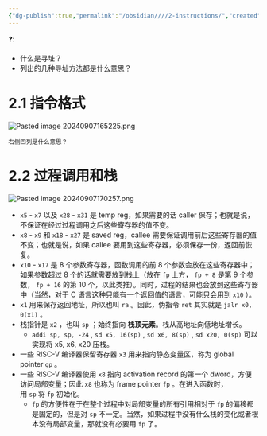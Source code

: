 ```yaml
---
{"dg-publish":true,"permalink":"/obsidian////2-instructions/","created":"2024-09-07T16:36:18.779+08:00","updated":"2024-09-08T15:25:05.333+08:00"}
---
```


❓:
- 什么是寻址？
- 列出的几种寻址方法都是什么意思？

# 2.1 指令格式
![Pasted image 20240907165225.png](/img/user/obsidian/%E5%9B%BE%E7%89%87%E5%AF%84%E5%AD%98%E5%99%A8/Pasted%20image%2020240907165225.png)

```ad-check
右侧四列是什么意思？
```

# 2.2 过程调用和栈
![Pasted image 20240907170257.png](/img/user/obsidian/%E5%9B%BE%E7%89%87%E5%AF%84%E5%AD%98%E5%99%A8/Pasted%20image%2020240907170257.png)
- `x5` - `x7` 以及 `x28` - `x31` 是 temp reg，如果需要的话 caller 保存；也就是说，不保证在经过过程调用之后这些寄存器的值不变。
- `x8` - `x9` 和 `x18` - `x27` 是 saved reg，callee 需要保证调用前后这些寄存器的值不变；也就是说，如果 callee 要用到这些寄存器，必须保存一份，返回前恢复。
- `x10` - `x17` 是 8 个参数寄存器，函数调用的前 8 个参数会放在这些寄存器中；如果参数超过 8 个的话就需要放到栈上（放在 `fp` 上方， `fp + 8` 是第 9 个参数， `fp + 16` 的第 10 个，以此类推）。同时，过程的结果也会放到这些寄存器中（当然，对于 C 语言这种只能有一个返回值的语言，可能只会用到 `x10` ）。
- `x1` 用来保存返回地址，所以也叫 `ra` 。因此，伪指令 `ret` 其实就是 `jalr x0, 0(x1)` 。
- 栈指针是 `x2` ，也叫 `sp` ；始终指向 **栈顶元素**。栈从高地址向低地址增长。
    - `addi sp, sp, -24` , `sd x5, 16(sp)` , `sd x6, 8(sp)` , `sd x20, 0(sp)` 可以实现将 x5, x6, x20 压栈。
- 一些 RISC-V 编译器保留寄存器 `x3` 用来指向静态变量区，称为 global pointer `gp` 。
- 一些 RISC-V 编译器使用 `x8` 指向 activation record 的第一个 dword，方便访问局部变量；因此 `x8` 也称为 frame pointer `fp` 。在进入函数时，用 `sp` 将 `fp` 初始化。
    - `fp` 的方便性在于在整个过程中对局部变量的所有引用相对于 `fp` 的偏移都是固定的，但是对 `sp` 不一定。当然，如果过程中没有什么栈的变化或者根本没有局部变量，那就没有必要用 `fp` 了。

